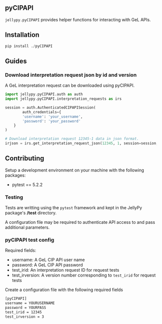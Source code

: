 ## pyCIPAPI

`jellypy.pyCIPAPI` provides helper functions for interacting with GeL APIs.

## Installation

```python
pip install ./pyCIPAPI
```

## Guides

### Download interpretation request json by id and version

A GeL interpretation request can be downloaded using pyCIPAPI.

```python
import jellypy.pyCIPAPI.auth as auth
import jellypy.pyCIPAPI.interpretation_requests as irs

session = auth.AuthenticatedCIPAPISession(
        auth_credentials={
        'username': 'your_username',
        'password': 'your_password'
    }
)

# Download interpretation request 12345-1 data in json format.
irjson = irs.get_interpretation_request_json(12345, 1, session=session, reports_v6=True)
```

## Contributing

Setup a development environment on your machine with the following packages:
* pytest == 5.2.2

### Testing

Tests are writting using the `pytest` framework and kept in the JellyPy package's **/test** directory.

A configuration file may be required to authenticate API access to and pass additional parameters.

### pyCIPAPI test config

Required fields:
- username: A GeL CIP API user name
- password: A GeL CIP API password
- test_irid: An interpretation request ID for request tests
- test_irversion: A version number corresponding to `test_irid` for request tests

Create a configuration file with the following required fields

```bash
[pyCIPAPI]
username = YOURUSERNAME
password = YOURPASS
test_irid = 12345
test_irversion = 3
```
